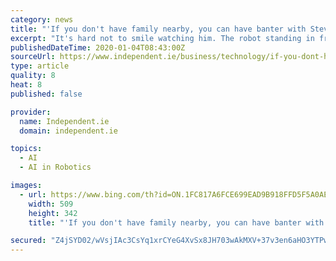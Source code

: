 ```yaml
---
category: news
title: "'If you don't have family nearby, you can have banter with Stevie' - meet the sociable robot who could transform life for the elderly"
excerpt: "It's hard not to smile watching him. The robot standing in front of us is in fact Stevie II, a revamp of Ireland's first socially assistive robot with artificial intelligence features. Designed to support the elderly, he can interact with people using speech, body language and facial expressions, as well as carry out functional tasks like ..."
publishedDateTime: 2020-01-04T08:43:00Z
sourceUrl: https://www.independent.ie/business/technology/if-you-dont-have-family-nearby-you-can-have-banter-with-stevie-meet-the-sociable-robot-who-could-transform-life-for-the-elderly-38829846.html
type: article
quality: 8
heat: 8
published: false

provider:
  name: Independent.ie
  domain: independent.ie

topics:
  - AI
  - AI in Robotics

images:
  - url: https://www.bing.com/th?id=ON.1FC817A6FCE699EAD9B918FFD5F5A0AE
    width: 509
    height: 342
    title: "'If you don't have family nearby, you can have banter with Stevie' - meet the sociable robot who could transform life for the elderly"

secured: "Z4jSYD02/wVsjIAc3CsYq1xrCYeG4XvSx8JH703wAkMXV+37v3en6aHO3YTPwzC9oTpUdbaoEKmHIp7PKHupUIQ8dI4nB4WXvl4s2gl/qk3HCbNlEiHfiV3DjxeMzr5Smk2NUFuWWohHPU52s4NzxvvoT+c+8a8ePkq+NKvsCWVIjnmLrwOF0ON6vhv5PU2323cElZPvHnMSvwRN3n/YQfueJcPsjppG+25l5ToGlfYBPxJvOmFVMlNd3ou0T2gNtkNfSdBu00GPQJNOfCULdg==;Klx1Og3Ne2FcB/dECr6b2g=="
---
```


